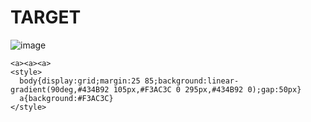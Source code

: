 # TARGET

![image](https://github.com/user-attachments/assets/c2376f4a-f170-410e-8333-a349d2f0cf12)

```
<a><a><a>
<style>
  body{display:grid;margin:25 85;background:linear-gradient(90deg,#434B92 105px,#F3AC3C 0 295px,#434B92 0);gap:50px}
  a{background:#F3AC3C}
</style>
```

